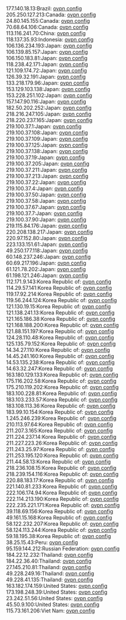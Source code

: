 177.140.18.13:Brazil: [ovpn config](vpn/177_140_18_13.ovpn)  
205.250.127.213:Canada: [ovpn config](vpn/205_250_127_213.ovpn)  
24.80.145.155:Canada: [ovpn config](vpn/24_80_145_155.ovpn)  
70.68.64.106:Canada: [ovpn config](vpn/70_68_64_106.ovpn)  
113.116.241.70:China: [ovpn config](vpn/113_116_241_70.ovpn)  
118.137.35.93:Indonesia: [ovpn config](vpn/118_137_35_93.ovpn)  
106.136.234.193:Japan: [ovpn config](vpn/106_136_234_193.ovpn)  
106.139.85.157:Japan: [ovpn config](vpn/106_139_85_157.ovpn)  
106.150.183.81:Japan: [ovpn config](vpn/106_150_183_81.ovpn)  
118.238.42.171:Japan: [ovpn config](vpn/118_238_42_171.ovpn)  
121.109.174.72:Japan: [ovpn config](vpn/121_109_174_72.ovpn)  
126.39.32.191:Japan: [ovpn config](vpn/126_39_32_191.ovpn)  
133.218.179.96:Japan: [ovpn config](vpn/133_218_179_96.ovpn)  
153.129.103.138:Japan: [ovpn config](vpn/153_129_103_138.ovpn)  
153.228.251.102:Japan: [ovpn config](vpn/153_228_251_102.ovpn)  
157.147.90.116:Japan: [ovpn config](vpn/157_147_90_116.ovpn)  
182.50.202.252:Japan: [ovpn config](vpn/182_50_202_252.ovpn)  
218.216.247.105:Japan: [ovpn config](vpn/218_216_247_105.ovpn)  
218.220.237.165:Japan: [ovpn config](vpn/218_220_237_165.ovpn)  
219.100.37.1:Japan: [ovpn config](vpn/219_100_37_1.ovpn)  
219.100.37.108:Japan: [ovpn config](vpn/219_100_37_108.ovpn)  
219.100.37.109:Japan: [ovpn config](vpn/219_100_37_109.ovpn)  
219.100.37.125:Japan: [ovpn config](vpn/219_100_37_125.ovpn)  
219.100.37.138:Japan: [ovpn config](vpn/219_100_37_138.ovpn)  
219.100.37.19:Japan: [ovpn config](vpn/219_100_37_19.ovpn)  
219.100.37.205:Japan: [ovpn config](vpn/219_100_37_205.ovpn)  
219.100.37.211:Japan: [ovpn config](vpn/219_100_37_211.ovpn)  
219.100.37.213:Japan: [ovpn config](vpn/219_100_37_213.ovpn)  
219.100.37.22:Japan: [ovpn config](vpn/219_100_37_22.ovpn)  
219.100.37.4:Japan: [ovpn config](vpn/219_100_37_4.ovpn)  
219.100.37.50:Japan: [ovpn config](vpn/219_100_37_50.ovpn)  
219.100.37.58:Japan: [ovpn config](vpn/219_100_37_58.ovpn)  
219.100.37.67:Japan: [ovpn config](vpn/219_100_37_67.ovpn)  
219.100.37.7:Japan: [ovpn config](vpn/219_100_37_7.ovpn)  
219.100.37.90:Japan: [ovpn config](vpn/219_100_37_90.ovpn)  
219.115.84.176:Japan: [ovpn config](vpn/219_115_84_176.ovpn)  
220.208.138.217:Japan: [ovpn config](vpn/220_208_138_217.ovpn)  
220.97.152.80:Japan: [ovpn config](vpn/220_97_152_80.ovpn)  
223.133.151.61:Japan: [ovpn config](vpn/223_133_151_61.ovpn)  
49.250.177.118:Japan: [ovpn config](vpn/49_250_177_118.ovpn)  
60.148.237.246:Japan: [ovpn config](vpn/60_148_237_246.ovpn)  
60.69.217.196:Japan: [ovpn config](vpn/60_69_217_196.ovpn)  
61.121.78.202:Japan: [ovpn config](vpn/61_121_78_202.ovpn)  
61.198.121.246:Japan: [ovpn config](vpn/61_198_121_246.ovpn)  
112.171.9.143:Korea Republic of: [ovpn config](vpn/112_171_9_143.ovpn)  
114.29.57.141:Korea Republic of: [ovpn config](vpn/114_29_57_141.ovpn)  
119.17.92.214:Korea Republic of: [ovpn config](vpn/119_17_92_214.ovpn)  
119.56.244.124:Korea Republic of: [ovpn config](vpn/119_56_244_124.ovpn)  
121.130.19.15:Korea Republic of: [ovpn config](vpn/121_130_19_15.ovpn)  
121.138.241.13:Korea Republic of: [ovpn config](vpn/121_138_241_13.ovpn)  
121.165.186.38:Korea Republic of: [ovpn config](vpn/121_165_186_38.ovpn)  
121.168.188.200:Korea Republic of: [ovpn config](vpn/121_168_188_200.ovpn)  
121.88.151.197:Korea Republic of: [ovpn config](vpn/121_88_151_197.ovpn)  
124.28.110.48:Korea Republic of: [ovpn config](vpn/124_28_110_48.ovpn)  
125.135.79.152:Korea Republic of: [ovpn config](vpn/125_135_79_152.ovpn)  
14.34.27.110:Korea Republic of: [ovpn config](vpn/14_34_27_110.ovpn)  
14.45.241.160:Korea Republic of: [ovpn config](vpn/14_45_241_160.ovpn)  
14.53.135.238:Korea Republic of: [ovpn config](vpn/14_53_135_238.ovpn)  
14.63.32.247:Korea Republic of: [ovpn config](vpn/14_63_32_247.ovpn)  
163.180.129.133:Korea Republic of: [ovpn config](vpn/163_180_129_133.ovpn)  
175.116.202.58:Korea Republic of: [ovpn config](vpn/175_116_202_58.ovpn)  
175.210.119.202:Korea Republic of: [ovpn config](vpn/175_210_119_202.ovpn)  
183.100.228.81:Korea Republic of: [ovpn config](vpn/183_100_228_81.ovpn)  
183.103.233.57:Korea Republic of: [ovpn config](vpn/183_103_233_57.ovpn)  
183.108.113.36:Korea Republic of: [ovpn config](vpn/183_108_113_36.ovpn)  
183.99.10.154:Korea Republic of: [ovpn config](vpn/183_99_10_154.ovpn)  
1.245.246.239:Korea Republic of: [ovpn config](vpn/1_245_246_239.ovpn)  
210.113.97.64:Korea Republic of: [ovpn config](vpn/210_113_97_64.ovpn)  
211.207.3.165:Korea Republic of: [ovpn config](vpn/211_207_3_165.ovpn)  
211.224.237.14:Korea Republic of: [ovpn config](vpn/211_224_237_14.ovpn)  
211.227.223.26:Korea Republic of: [ovpn config](vpn/211_227_223_26.ovpn)  
211.243.25.97:Korea Republic of: [ovpn config](vpn/211_243_25_97.ovpn)  
211.253.195.120:Korea Republic of: [ovpn config](vpn/211_253_195_120.ovpn)  
211.44.58.13:Korea Republic of: [ovpn config](vpn/211_44_58_13.ovpn)  
218.236.108.15:Korea Republic of: [ovpn config](vpn/218_236_108_15.ovpn)  
218.239.154.116:Korea Republic of: [ovpn config](vpn/218_239_154_116.ovpn)  
220.88.183.17:Korea Republic of: [ovpn config](vpn/220_88_183_17.ovpn)  
221.140.81.233:Korea Republic of: [ovpn config](vpn/221_140_81_233.ovpn)  
222.106.174.94:Korea Republic of: [ovpn config](vpn/222_106_174_94.ovpn)  
222.114.213.190:Korea Republic of: [ovpn config](vpn/222_114_213_190.ovpn)  
222.235.221.171:Korea Republic of: [ovpn config](vpn/222_235_221_171.ovpn)  
39.118.69.156:Korea Republic of: [ovpn config](vpn/39_118_69_156.ovpn)  
49.161.15.168:Korea Republic of: [ovpn config](vpn/49_161_15_168.ovpn)  
58.122.232.207:Korea Republic of: [ovpn config](vpn/58_122_232_207.ovpn)  
58.124.113.244:Korea Republic of: [ovpn config](vpn/58_124_113_244.ovpn)  
59.18.195.38:Korea Republic of: [ovpn config](vpn/59_18_195_38.ovpn)  
38.25.15.43:Peru: [ovpn config](vpn/38_25_15_43.ovpn)  
95.159.144.212:Russian Federation: [ovpn config](vpn/95_159_144_212.ovpn)  
184.22.12.232:Thailand: [ovpn config](vpn/184_22_12_232.ovpn)  
184.22.36.40:Thailand: [ovpn config](vpn/184_22_36_40.ovpn)  
27.145.210.81:Thailand: [ovpn config](vpn/27_145_210_81.ovpn)  
49.228.249.16:Thailand: [ovpn config](vpn/49_228_249_16.ovpn)  
49.228.41.135:Thailand: [ovpn config](vpn/49_228_41_135.ovpn)  
163.182.174.159:United States: [ovpn config](vpn/163_182_174_159.ovpn)  
173.198.248.39:United States: [ovpn config](vpn/173_198_248_39.ovpn)  
23.242.51.56:United States: [ovpn config](vpn/23_242_51_56.ovpn)  
45.50.9.100:United States: [ovpn config](vpn/45_50_9_100.ovpn)  
115.73.161.206:Viet Nam: [ovpn config](vpn/115_73_161_206.ovpn)  
